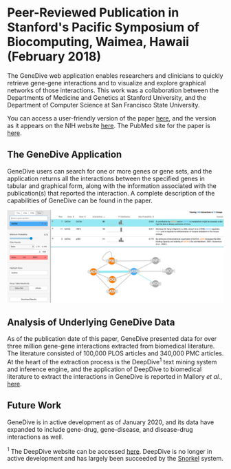 # Peer-Reviewed Publication in Stanford's Pacific Symposium of Biocomputing, Waimea, Hawaii (February 2018)

The GeneDive web application enables researchers and clinicians to quickly retrieve gene-gene interactions and to visualize and explore graphical networks of those interactions.  This work was a collaboration between the Departments of Medicine and Genetics at Stanford University, and the Department of Computer Science at San Francisco State University.  

You can access a user-friendly version of the paper [here](https://github.com/pprevide/Stanford-Pacific-Symposium-Of-Biocomputing-paper/blob/master/publication/Previde_GeneDive_2018.pdf), and the version as it appears on the NIH website [here](https://github.com/pprevide/Stanford-Pacific-Symposium-Of-Biocomputing-paper/blob/master/publication/nih_version.pdf).  The PubMed site for the paper is [here](https://www.ncbi.nlm.nih.gov/pubmed/29218917).  

## The GeneDive Application

GeneDive users can search for one or more genes or gene sets, and the application returns all the interactions between the specified genes in tabular and graphical form, along with the information associated with the publication(s) that reported the interaction.  A complete description of the capabilities of GeneDive can be found in the paper.  

![Network Visualization](https://github.com/pprevide/Stanford-Pacific-Symposium-Of-Biocomputing-paper/blob/master/images/gata6.png "Network Visualization")

## Analysis of Underlying GeneDive Data
As of the publication date of this paper, GeneDive presented data for over three million gene-gene interactions extracted from biomedical literature.  The literature consisted of 100,000 PLOS articles and 340,000 PMC articles.  At the heart of the extraction process is the DeepDive<sup>1</sup>  text mining system and inference engine, and the application of DeepDive to biomedical literature to extract the interactions in GeneDive is reported in Mallory *et al.*, [here](https://academic.oup.com/bioinformatics/article/32/1/106/1742428).  

## Future Work
GeneDive is in active development as of January 2020, and its data have expanded to include gene-drug, gene-disease, and disease-drug interactions as well.  

<sup>1</sup> The DeepDive website can be accessed [here](http://deepdive.stanford.edu/).  DeepDive is no longer in active development and has largely been succeeded by the [Snorkel](https://www.snorkel.org/) system. 
